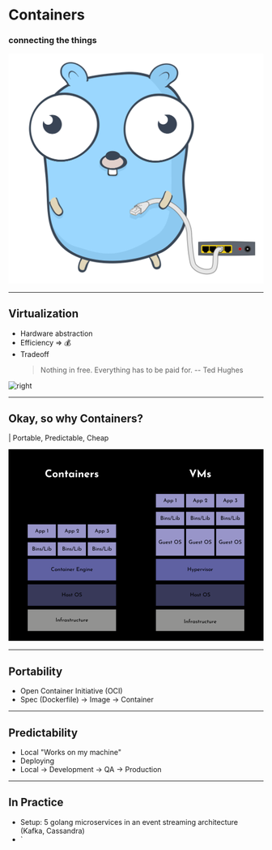 <!--
header: Containers
theme: gaia
class: invert
style: |
  img[alt~="center"] {
    display: block;
    margin: 0 auto;
  }
-->

<!-- _class: lead -->
# Containers

### connecting the things

<!-- _footer: https://github.com/MariaLetta/free-gophers-pac -->
![w:200px](./gopher-network.svg)

---

## Virtualization

- Hardware abstraction
- Efficiency => 💰
- Tradeoff
  > Nothing in free. Everything has to be paid for.
  > -- Ted Hughes

<!-- graph goes here showing down (complexity) and up (abstraction) -->
![right]()

---

## Okay, so why Containers?

| Portable, Predictable, Cheap

![w:500 center](./containers-vs-vms-diagram.png)

---

## Portability

- Open Container Initiative (OCI) 
- Spec (Dockerfile) -> Image -> Container

---

## Predictability

- Local "Works on my machine"
- Deploying
- Local -> Development -> QA -> Production

---

## In Practice

- Setup: 5 golang microservices in an event streaming architecture (Kafka, Cassandra)
- `
